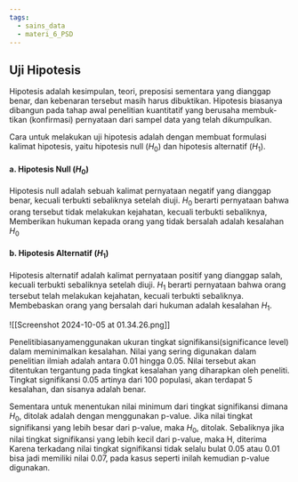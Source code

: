 ```yaml
---
tags:
  - sains_data
  - materi_6_PSD
---
```

## Uji Hipotesis

Hipotesis adalah kesimpulan, teori, preposisi sementara yang dianggap benar, dan kebenaran tersebut masih harus dibuktikan. Hipotesis biasanya dibangun pada tahap awal penelitian kuantitatif yang berusaha membuk-tikan (konfirmasi) pernyataan dari sampel data yang telah dikumpulkan.

Cara untuk melakukan uji hipotesis adalah dengan membuat formulasi kalimat hipotesis, yaitu hipotesis null ($H_0$) dan hipotesis alternatif ($H_1$).

#### a. Hipotesis Null ($H_0$)

Hipotesis null adalah sebuah kalimat pernyataan negatif yang dianggap benar, kecuali terbukti sebaliknya setelah diuji. 
	$H_0$ berarti pernyataan bahwa orang tersebut tidak melakukan kejahatan, kecuali terbukti sebaliknya,
	Memberikan hukuman kepada orang yang tidak bersalah adalah kesalahan $H_0$

#### b. Hipotesis Alternatif ($H_1$)

Hipotesis alternatif adalah kalimat pernyataan positif yang dianggap salah, kecuali terbukti sebaliknya setelah diuji.
	$H_1$ berarti pernyataan bahwa orang tersebut telah melakukan kejahatan, kecuali terbukti sebaliknya.
	Membebaskan orang yang bersalah dari hukuman adalah kesalahan $H_1$.

![[Screenshot 2024-10-05 at 01.34.26.png]]

Penelitibiasanyamenggunakan ukuran tingkat signifikansi(significance level) dalam meminimalkan kesalahan. Nilai yang sering digunakan dalam penelitian ilmiah adalah antara 0.01 hingga 0.05. Nilai tersebut akan ditentukan tergantung pada tingkat kesalahan yang diharapkan oleh peneliti. Tingkat signifikansi 0.05 artinya dari 100 populasi, akan terdapat 5 kesalahan, dan sisanya adalah benar.

Sementara untuk menentukan nilai minimum dari tingkat signifikansi dimana $H_0$, ditolak adalah dengan menggunakan p-value. Jika nilai tingkat signifikansi yang lebih besar dari p-value, maka $H_0$, ditolak. Sebaliknya jika nilai tingkat signifikansi yang lebih kecil dari p-value, maka H, diterima Karena terkadang nilai tingkat signifikansi tidak selalu bulat 0.05 atau 0.01 bisa jadi memiliki nilai 0.07, pada kasus seperti inilah kemudian p-value digunakan.




